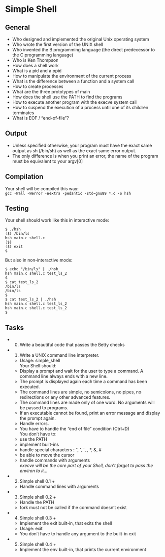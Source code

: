 # Simple Shell   

## General     
* Who designed and implemented the original Unix operating system    
* Who wrote the first version of the UNIX shell    
* Who invented the B programming language (the direct predecessor to the C programming language)    
* Who is Ken Thompson    
* How does a shell work    
* What is a pid and a ppid    
* How to manipulate the environment of the current process    
* What is the difference between a function and a system call    
* How to create processes    
* What are the three prototypes of main    
* How does the shell use the PATH to find the programs   
* How to execute another program with the execve system call   
* How to suspend the execution of a process until one of its children terminates    
* What is EOF / “end-of-file”?    

## Output   
* Unless specified otherwise, your program must have the exact same output as sh (/bin/sh) as well as the exact same error output.    
* The only difference is when you print an error, the name of the program must be equivalent to your argv[0]    

## Compilation   
Your shell will be compiled this way:   
`gcc -Wall -Werror -Wextra -pedantic -std=gnu89 *.c -o hsh`

## Testing    
Your shell should work like this in interactive mode:    
~~~~
$ ./hsh
($) /bin/ls
hsh main.c shell.c
($)
($) exit
$
~~~~

But also in non-interactive mode:
~~~~
$ echo "/bin/ls" | ./hsh
hsh main.c shell.c test_ls_2
$
$ cat test_ls_2
/bin/ls
/bin/ls
$
$ cat test_ls_2 | ./hsh
hsh main.c shell.c test_ls_2
hsh main.c shell.c test_ls_2
$
~~~~

## Tasks    
* 0. Write a beautiful code that passes the Betty checks    

* 1. Write a UNIX command line interpreter.    
	* Usage: simple_shell    
Your Shell should:    
	* Display a prompt and wait for the user to type a command. A command line always ends with a new line.    
	* The prompt is displayed again each time a command has been executed.    
	* The command lines are simple, no semicolons, no pipes, no redirections or any other advanced features.    
	* The command lines are made only of one word. No arguments will be passed to programs.    
	* If an executable cannot be found, print an error message and display the prompt again.    
	* Handle errors.    
	* You have to handle the “end of file” condition (Ctrl+D)     
You don’t have to:    
	* use the PATH    
	* implement built-ins    
	* handle special characters : ", ', `, \, *, &, #     
	* be able to move the cursor    
	* handle commands with arguments    
*execve will be the core part of your Shell, don’t forget to pass the environ to it…*    

* 2. Simple shell 0.1 +    
	* Handle command lines with arguments    
* 3. Simple shell 0.2 +    

	* Handle the PATH    
	* fork must not be called if the command doesn’t exist     

* 4. Simple shell 0.3 +    
	* Implement the exit built-in, that exits the shell     
	* Usage: exit    
	* You don’t have to handle any argument to the built-in exit     

* 5. Simple shell 0.4 +    
	* Implement the env built-in, that prints the current environment     
